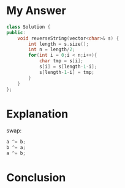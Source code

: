 # My Answer
```c++
class Solution {
public:
    void reverseString(vector<char>& s) {
        int length = s.size();
        int n = length/2;
        for(int i = 0;i < n;i++){
            char tmp = s[i];
            s[i] = s[length-1-i];
            s[length-1-i] = tmp;
        }
    }
};
```
# Explanation
swap:
```c++
a ^= b;
b ^= a;
a ^= b;
```
# Conclusion